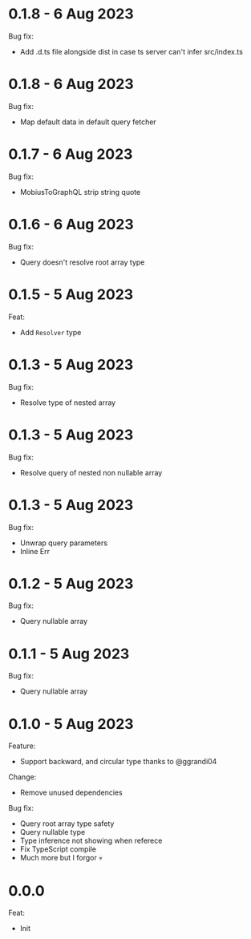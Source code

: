 # 0.1.8 - 6 Aug 2023
Bug fix:
- Add .d.ts file alongside dist in case ts server can't infer src/index.ts

# 0.1.8 - 6 Aug 2023
Bug fix:
- Map default data in default query fetcher

# 0.1.7 - 6 Aug 2023
Bug fix:
- MobiusToGraphQL strip string quote

# 0.1.6 - 6 Aug 2023
Bug fix:
- Query doesn't resolve root array type

# 0.1.5 - 5 Aug 2023
Feat:
- Add `Resolver` type

# 0.1.3 - 5 Aug 2023
Bug fix:
- Resolve type of nested array

# 0.1.3 - 5 Aug 2023
Bug fix:
- Resolve query of nested non nullable array

# 0.1.3 - 5 Aug 2023
Bug fix:
- Unwrap query parameters
- Inline Err

# 0.1.2 - 5 Aug 2023
Bug fix:
- Query nullable array

# 0.1.1 - 5 Aug 2023
Bug fix:
- Query nullable array

# 0.1.0 - 5 Aug 2023
Feature:
- Support backward, and circular type thanks to @ggrandi04

Change:
- Remove unused dependencies

Bug fix:
- Query root array type safety
- Query nullable type
- Type inference not showing when referece
- Fix TypeScript compile
- Much more but I forgor 💀

# 0.0.0
Feat:
- Init
